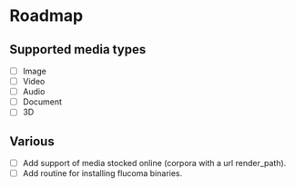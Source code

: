 # Roadmap

## Supported media types
- [ ] Image
- [ ] Video
- [ ] Audio
- [ ] Document
- [ ] 3D

## Various
- [ ] Add support of media stocked online (corpora with a url render_path).
- [ ] Add routine for installing flucoma binaries.